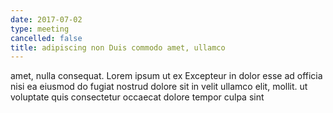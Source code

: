 ```yaml
---
date: 2017-07-02
type: meeting
cancelled: false
title: adipiscing non Duis commodo amet, ullamco
---
```

amet, nulla consequat. Lorem ipsum ut ex Excepteur in dolor esse ad officia nisi ea eiusmod do fugiat nostrud dolore sit in velit ullamco elit, mollit. ut voluptate quis consectetur occaecat dolore tempor culpa sint